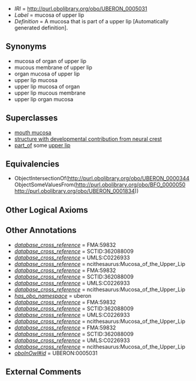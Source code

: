  * *IRI* = http://purl.obolibrary.org/obo/UBERON_0005031
 * *Label* = mucosa of upper lip
 * *Definition* = A mucosa that is part of a upper lip [Automatically generated definition].

## Synonyms

 * mucosa of organ of upper lip
 * mucous membrane of upper lip
 * organ mucosa of upper lip
 * upper lip mucosa
 * upper lip mucosa of organ
 * upper lip mucous membrane
 * upper lip organ mucosa

## Superclasses

 * [mouth mucosa](../../UBERON/29/UBERON_0003729.md)
 * [structure with developmental contribution from neural crest](../../UBERON/14/UBERON_0010314.md)
 * [part_of](../../BFO/50/BFO_0000050.md) some [upper lip](../../UBERON/34/UBERON_0001834.md)

## Equivalencies

 * ObjectIntersectionOf(<http://purl.obolibrary.org/obo/UBERON_0000344> ObjectSomeValuesFrom(<http://purl.obolibrary.org/obo/BFO_0000050> <http://purl.obolibrary.org/obo/UBERON_0001834>))

## Other Logical Axioms


## Other Annotations

 * *[database_cross_reference](../../ef/oboInOwl#hasDbXref.md)* = FMA:59832
 * *[database_cross_reference](../../ef/oboInOwl#hasDbXref.md)* = SCTID:362088009
 * *[database_cross_reference](../../ef/oboInOwl#hasDbXref.md)* = UMLS:C0226933
 * *[database_cross_reference](../../ef/oboInOwl#hasDbXref.md)* = ncithesaurus:Mucosa_of_the_Upper_Lip
 * *[database_cross_reference](../../ef/oboInOwl#hasDbXref.md)* = FMA:59832
 * *[database_cross_reference](../../ef/oboInOwl#hasDbXref.md)* = SCTID:362088009
 * *[database_cross_reference](../../ef/oboInOwl#hasDbXref.md)* = UMLS:C0226933
 * *[database_cross_reference](../../ef/oboInOwl#hasDbXref.md)* = ncithesaurus:Mucosa_of_the_Upper_Lip
 * *[has_obo_namespace](../../ce/oboInOwl#hasOBONamespace.md)* = uberon
 * *[database_cross_reference](../../ef/oboInOwl#hasDbXref.md)* = FMA:59832
 * *[database_cross_reference](../../ef/oboInOwl#hasDbXref.md)* = SCTID:362088009
 * *[database_cross_reference](../../ef/oboInOwl#hasDbXref.md)* = UMLS:C0226933
 * *[database_cross_reference](../../ef/oboInOwl#hasDbXref.md)* = ncithesaurus:Mucosa_of_the_Upper_Lip
 * *[database_cross_reference](../../ef/oboInOwl#hasDbXref.md)* = FMA:59832
 * *[database_cross_reference](../../ef/oboInOwl#hasDbXref.md)* = SCTID:362088009
 * *[database_cross_reference](../../ef/oboInOwl#hasDbXref.md)* = UMLS:C0226933
 * *[database_cross_reference](../../ef/oboInOwl#hasDbXref.md)* = ncithesaurus:Mucosa_of_the_Upper_Lip
 * *[oboInOwl#id](../../id/oboInOwl#id.md)* = UBERON:0005031

## External Comments

